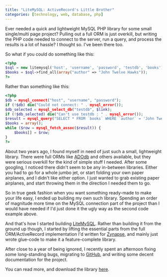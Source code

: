 ```yaml
---
title: "LiteMySQL: ActiveRecord's Little Brother"
categories: [technology, web, database, php]
---
```


Ever needed a quick and lightweight MySQL PHP library for some small single/multi page project? Pulling out a full ORM is just overkill, but writing the PHP code needed to connect to the server, run a query, and process the results is a lot of hassle? I thought so. I've been there too.

So what if you could do something like this:

```php
<?php
$sql = new litemysql('host', 'username', 'password', 'testdb', 'books');
$books = $sql->find_all(array("author" => "John Twelve Hawks"));
?>
```

Rather than something like this:

```php
<?php
$db = mysql_connect("host", "username", "password");
if (!$db) die("Could not connect: " . mysql_error());
$db_selected = mysql_select_db("testdb", $link);
if (!$db_selected) die("Can't use testdb : " . mysql_error());
$result = mysql_query("SELECT * FROM `books` WHERE `author` = 'John Twelve Hawks';");
$books = array();
while ($row = mysql_fetch_assoc($result)) {
    $books[] = $row;
}
?>
```

About two years ago, I found myself in need of just such a small, lightweight library. There were full ORMs like [ADOdb][] and others available, but they were serious overkill for the kind of simple stuff I needed. After some googling, I noticed there didn't seem to be any in-between libraries. Either you had to go for a whole jumbo jet, or start folding your own paper airplanes, and I didn't like either option. I just wanted to grab existing paper airplanes, and start throwing them in the direction I needed them to go.

So in true geek fashion when you want something ready-made to make your life easy, I ended up building my own such library. Spending an order of magnitude more time on the MySQL connection part of the project than I would have needed if I'd just done it the ugly way as the second code example above.

And that's how I started building [LiteMySQL][]. Rather than building it from the ground up though, I started by lifting the essential parts from the full ORM/ActiveRecord implementation I'd written for [Zynapse][], and mainly just wrote glue-code to make it a feature-complete library.

After close to a year of being ignored, I recently spent an afternoon fixing some long-standing bugs, migrating to [GitHub][], and writing some decent documentation for the project.

You can read more, and download the library [here][litemysql].


[zynapse]: http://github.com/jimeh/zynapse
[adodb]: http://adodb.sourceforge.net/
[litemysql]: http://github.com/jimeh/litemysql
[github]: http://github.com/
